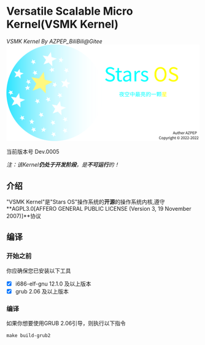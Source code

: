 # Versatile Scalable Micro Kernel(VSMK Kernel)

*VSMK Kernel By AZPEP_BiliBili@Gitee*
![Logo](Logo/StarsOS_All_Logo.png)



当前版本号 Dev.0005

*注：该Kernel**仍处于开发阶段**，是**不可运行**的！*

## 介绍
"VSMK Kernel"是"Stars OS"操作系统的**开源**的操作系统内核,遵守**AGPL3.0[AFFERO GENERAL PUBLIC LICENSE (Version 3, 19 November 2007)]**协议

## 编译
### 开始之前
你应确保您已安装以下工具

- [x] i686-elf-gnu 12.1.0 及以上版本
- [x] grub 2.06 及以上版本 

### 编译
如果你想要使用GRUB 2.06引导，则执行以下指令

```
make build-grub2
```